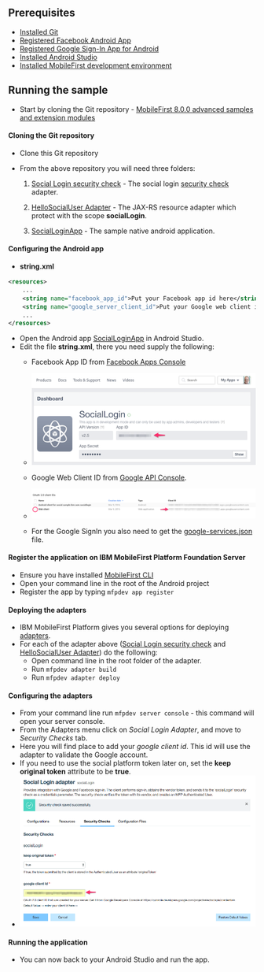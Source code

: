 ## Prerequisites
* [Installed Git](https://git-scm.com/book/en/v2/Getting-Started-Installing-Git)
* [Registered Facebook Android App](https://developers.facebook.com/docs/android/getting-started)
* [Registered Google Sign-In App for Android](https://developers.google.com/identity/sign-in/android/start-integrating#get-config)
* [Installed Android Studio](https://developer.android.com/studio/install.html)
* [Installed MobileFirst development environment](https://mobilefirstplatform.ibmcloud.com/tutorials/en/foundation/8.0/setting-up-your-development-environment/mobilefirst-development-environment/)

## Running the sample
* Start by cloning the Git repository - [MobileFirst 8.0.0 advanced samples and extension modules](https://github.com/mfpdev/mfp-advanced-adapters-samples)

#### Cloning the Git repository

* Clone this Git repository

* From the above repository you will need three folders:

  1. [Social Login security check](./social-login-security-check) - The social login [security check](https://mobilefirstplatform.ibmcloud.com/tutorials/en/foundation/8.0/authentication-and-security/) adapter.

  2. [HelloSocialUser Adapter](./HelloSocialUserAdapter) - The JAX-RS resource adapter which protect with the scope **socialLogin**.

  3. [SocialLoginApp](./SocialLoginApp) - The sample native android application.

#### Configuring the Android app
* **string.xml**

```xml
<resources>
    ...
    <string name="facebook_app_id">Put your Facebook app id here</string>
    <string name="google_server_client_id">Put your Google web client id here</string>
    ...
</resources>
```

  * Open the Android app [SocialLoginApp](./SocialLoginApp) in Android Studio.
  * Edit the file **string.xml**, there you need supply the following:
    * Facebook App ID from [Facebook Apps Console](https://developers.facebook.com/apps/)

    * ![Facebook APP ID](./assets/FacebookAppID.png)

    * Google Web Client ID from [Google API Console](https://console.developers.google.com/apis/credentials).

    * ![Google Client ID](./assets/GoogleClientID.png)

    * For the Google SignIn you also need to get the [google-services.json](https://developers.google.com/identity/sign-in/android/start-integrating#prerequisites) file.

#### Register the application on IBM MobileFirst Platform Foundation Server
  * Ensure you have installed [MobileFirst CLI](https://mobilefirstplatform.ibmcloud.com/tutorials/en/foundation/8.0/using-the-mfpf-sdk/using-mobilefirst-cli-to-manage-mobilefirst-artifacts/)
  * Open your command line in the root of the Android project
  * Register the app by typing `mfpdev app register`


#### Deploying the adapters
  * IBM MobileFirst Platform gives you several options for deploying [adapters](https://mobilefirstplatform.ibmcloud.com/tutorials/en/foundation/8.0/adapters/).
  * For each of the adapter above ([Social Login security check](./social-login-security-check) and [HelloSocialUser Adapter](./HelloSocialUserAdapter)) do the following:
    * Open command line in the root folder of the adapter.
    * Run `mfpdev adapter build`
    * Run `mfpdev adapter deploy`


#### Configuring the adapters

  * From your command line run `mfpdev server console` - this command will open your server console.
  * From the Adapters menu click on *Social Login Adapter*, and move to *Security Checks* tab.
  * Here you will find place to add your *google client id*.  This id will use the adapter to validate the Google account.
  * If you need to use the social platform token later on, set the **keep original token** attribute to be **true**.
  * ![Adapter Configuration](./assets/SocialLoginConfiguration.png)

#### Running the application
  * You can now back to your Android Studio and run the app.
